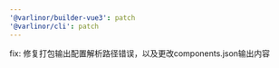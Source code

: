 ```yaml
---
'@varlinor/builder-vue3': patch
'@varlinor/cli': patch
---
```


fix: 修复打包输出配置解析路径错误，以及更改components.json输出内容
